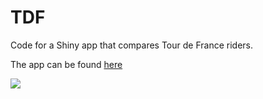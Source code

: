 # TDF
Code for a Shiny app that compares Tour de France riders.

The app can be found [here](https://aaumaitre.shinyapps.io/tdf_app/)

![](https://pbs.twimg.com/media/EVBtHs3XkAEKI8U?format=jpg&name=large)
